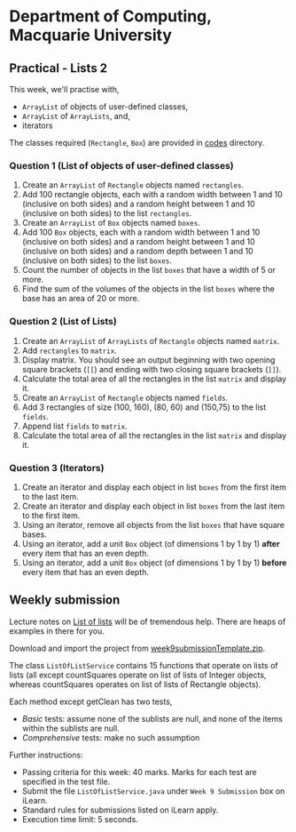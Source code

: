 # Department of Computing, Macquarie University

## Practical - Lists 2

This week, we'll practise with,

- `ArrayList` of objects of user-defined classes, 
- `ArrayList` of `ArrayLists`, and, 
- iterators

The classes required (`Rectangle`, `Box`) are provided in [codes](./codes) directory.


### Question 1 (List of objects of user-defined classes)

1. Create an `ArrayList` of `Rectangle` objects named `rectangles`.
2. Add 100 rectangle objects, each with a random width between 1 and 10 (inclusive on both sides) and a random height between 1 and 10 (inclusive on both sides) to the list `rectangles`.
3. Create an `ArrayList` of `Box` objects named `boxes`.
4. Add 100 `Box` objects, each with a random width between 1 and 10 (inclusive on both sides) and a random height between 1 and 10 (inclusive on both sides) and a random depth between 1 and 10 (inclusive on both sides) to the list `boxes`.
5. Count the number of objects in the list `boxes` that have a width of 5 or more.
6. Find the sum of the volumes of the objects in the list `boxes` where the base has an area of 20 or more.

### Question 2 (List of Lists)

1. Create an `ArrayList` of `ArrayLists` of `Rectangle` objects named `matrix`. 
2. Add `rectangles` to `matrix`.
3. Display matrix. You should see an output beginning with two opening square brackets (`[[`) and ending with two closing square brackets (`]]`).
4. Calculate the total area of all the rectangles in the list `matrix` and display it.
5. Create an `ArrayList` of `Rectangle` objects named `fields`.
6. Add 3 rectangles of size (100, 160), (80, 60) and (150,75) to the list `fields`.
7. Append list `fields` to `matrix`.
8. Calculate the total area of all the rectangles in the list `matrix` and display it.


### Question 3 (Iterators)

1. Create an iterator and display each object in list `boxes` from the first item to the last item.
2. Create an iterator and display each object in list `boxes` from the last item to the first item.
3. Using an iterator, remove all objects from the list `boxes` that have square bases.
4. Using an iterator, add a unit `Box` object (of dimensions 1 by 1 by 1) **after** every item that has an even depth.
5. Using an iterator, add a unit `Box` object (of dimensions 1 by 1 by 1) **before** every item that has an even depth.


## Weekly submission

Lecture notes on [List of lists](http://software-technology.mattr.net.au/programming/listOfLists.html) will be of tremendous help. There are heaps of examples in there for you.

Download and import the project from [week9submissionTemplate.zip](https://github.com/gaurav1780/comp1010practicalClassMaterial/blob/master/week%2009%20-%20lists%202/codes/week9submissionTemplate.zip).

The class `ListOfListService` contains 15 functions that operate on lists of lists (all except countSquares operate on list of lists of Integer objects,
 whereas countSquares operates on list of lists of Rectangle objects).
 
Each method except getClean has two tests,
- *Basic* tests: assume none of the sublists are null, and none of the items within the sublists are null.
- *Comprehensive* tests: make no such assumption

Further instructions:

- Passing criteria for this week: 40 marks. Marks for each test are specified in the test file.
- Submit the file `ListOfListService.java` under `Week 9 Submission` box on iLearn.
- Standard rules for submissions listed on iLearn apply.
- Execution time limit: 5 seconds.
